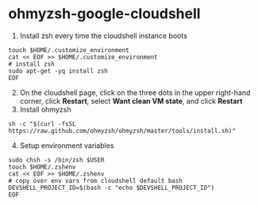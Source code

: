 # ohmyzsh-google-cloudshell

1. Install zsh every time the cloudshell instance boots
```
touch $HOME/.customize_environment
cat << EOF >> $HOME/.customize_environment
# install zsh
sudo apt-get -yq install zsh
EOF
```
2. On the cloudshell page, click on the three dots in the upper right-hand corner, click **Restart**, select **Want clean VM state**, and click **Restart**
3. Install ohmyzsh
```
sh -c "$(curl -fsSL https://raw.github.com/ohmyzsh/ohmyzsh/master/tools/install.sh)"
```
4. Setup environment variables
```
sudo chsh -s /bin/zsh $USER
touch $HOME/.zshenv
cat << EOF >> $HOME/.zshenv
# copy over env vars from cloudshell default bash
DEVSHELL_PROJECT_ID=$(bash -c "echo $DEVSHELL_PROJECT_ID")
EOF
```
